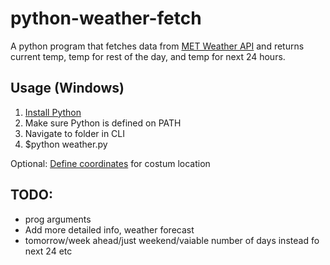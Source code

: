 # python-weather-fetch

A python program that fetches data from [MET Weather API](https://api.met.no/weatherapi) and returns current temp, temp for rest of the day, and temp for next 24 hours.

## Usage (Windows)
1. [Install Python](https://www.python.org/downloads/)
2. Make sure Python is defined on PATH
3. Navigate to folder in CLI
4. $python weather.py

Optional: [Define coordinates](https://www.latlong.net) for costum location

## TODO:
- prog arguments
- Add more detailed info, weather forecast
- tomorrow/week ahead/just weekend/vaiable number of days instead fo next 24 etc